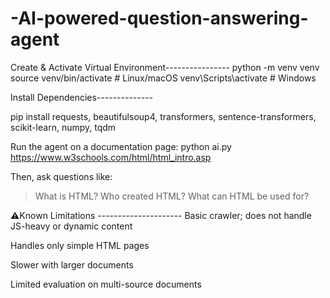 # -AI-powered-question-answering-agent

Create & Activate Virtual Environment----------------
python -m venv venv
source venv/bin/activate  # Linux/macOS
venv\Scripts\activate     # Windows


Install Dependencies--------------

pip install requests,
beautifulsoup4,
transformers,
sentence-transformers,
scikit-learn,
numpy,
tqdm


Run the agent on a documentation page:
python ai.py https://www.w3schools.com/html/html_intro.asp

Then, ask questions like:
> What is HTML?
> Who created HTML?
> What can HTML be used for?


⚠Known Limitations ---------------------
Basic crawler; does not handle JS-heavy or dynamic content

Handles only simple HTML pages

Slower with larger documents

Limited evaluation on multi-source documents
